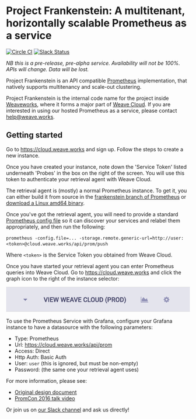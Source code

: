 # Project Frankenstein: A multitenant, horizontally scalable Prometheus as a service

[![Circle CI](https://circleci.com/gh/tomwilkie/frankenstein/tree/master.svg?style=shield)](https://circleci.com/gh/tomwilkie/frankenstein/tree/master)
[![Slack Status](https://slack.weave.works/badge.svg)](https://slack.weave.works)

*NB this is a pre-release, pre-alpha service. Availability will not be 100%.
APIs will change. Data will be lost.*

Project Frankenstein is an API compatible [Prometheus](https://prometheus.io)
implementation, that natively supports multitenancy and scale-out clustering.

Project Frankenstein is the internal code name for the project inside
[Weaveworks](https://weave.works), where it forms a major part of
[Weave Cloud](https://cloud.weave.works). If you are interested in using our
hosted Prometheus as a service, please contact
[help@weave.works](mailto:help@weave.works).

## Getting started

Go to https://cloud.weave.works and sign up. Follow the steps to create
a new instance.

Once you have created your instance, note down the 'Service Token' listed
underneath 'Probes' in the box on the right of the screen. You will use this
token to authenticate your retrieval agent with Weave Cloud.

The retrieval agent is (mostly) a normal Prometheus instance. To get it, you
can either build it from source in the
[frankenstein branch of Prometheus](https://github.com/tomwilkie/prometheus/tree/frankenstein)
or
[download a Linux amd64 binary](https://drive.google.com/open?id=0BwqTw528sZRIWlZNS1RFTFVBcmc).

Once you've got the retrieval agent, you will need to provide a standard
[Prometheus config file](https://prometheus.io/docs/operating/configuration/)
so it can discover your services and relabel them appropriately, and then run
the following:

    prometheus -config.file=... -storage.remote.generic-url=http://user:<token>@cloud.weave.works/api/prom/push

Where `<token>` is the Service Token you obtained from Weave Cloud.

Once you have started your retrieval agent you can enter Prometheus queries
into Weave Cloud. Go to https://cloud.weave.works and click the graph icon to
the right of the instance selector:

![Cropped screenshot of Weave Cloud showing Prometheus button as graph](weave-cloud-snippet.png?raw=true)

To use the Prometheus Service with Grafana, configure your Grafana instance to
have a datasource with the following parameters:

- Type: Prometheus
- Url: https://cloud.weave.works/api/prom
- Access: Direct
- Http Auth: Basic Auth
- User: `user` (this is ignored, but must be non-empty)
- Password: <Service Token> (the same one your retrieval agent uses)

For more information, please see:
- [Original design document](http://goo.gl/prdUYV)
- [PromCon 2016 talk video](https://www.youtube.com/watch?v=3Tb4Wc0kfCM)

Or join us on [our Slack channel](https://slack.weave.works) and ask us
directly!
